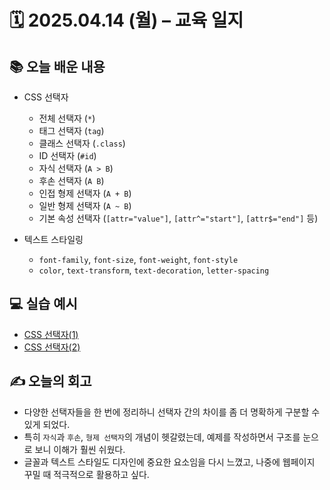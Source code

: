 # 🗓️ 2025.04.14 (월) – 교육 일지

## 📚 오늘 배운 내용

- CSS 선택자

  - 전체 선택자 (`*`)
  - 태그 선택자 (`tag`)
  - 클래스 선택자 (`.class`)
  - ID 선택자 (`#id`)
  - 자식 선택자 (`A > B`)
  - 후손 선택자 (`A B`)
  - 인접 형제 선택자 (`A + B`)
  - 일반 형제 선택자 (`A ~ B`)
  - 기본 속성 선택자 (`[attr="value"]`, `[attr^="start"]`, `[attr$="end"]` 등)

- 텍스트 스타일링
  - `font-family`, `font-size`, `font-weight`, `font-style`
  - `color`, `text-transform`, `text-decoration`, `letter-spacing`

## 💻 실습 예시

- [CSS 선택자(1)](https://scene-inventory.tistory.com/entry/CSS-CSS-%EC%84%A0%ED%83%9D%EC%9E%901%EC%A0%84%EC%B2%B4-%EC%84%A0%ED%83%9D%EC%9E%90-%ED%83%9C%EA%B7%B8-%EC%84%A0%ED%83%9D%EC%9E%90-%ED%81%B4%EB%9E%98%EC%8A%A4-%EC%84%A0%ED%83%9D%EC%9E%90-ID-%EC%84%A0%ED%83%9D%EC%9E%90)
- [CSS 선택자(2)](https://scene-inventory.tistory.com/entry/CSS-CSS-%EC%84%A0%ED%83%9D%EC%9E%902%EA%B8%B0%EB%B3%B8-%EC%86%8D%EC%84%B1-%EC%84%A0%ED%83%9D%EC%9E%90-%EC%9E%90%EC%8B%9D-%EC%84%A0%ED%83%9D%EC%9E%90-%EC%9E%90%EC%86%90%ED%9B%84%EC%86%90-%EC%84%A0%ED%83%9D%EC%9E%90-%EC%9D%B8%EC%A0%91-%ED%98%95%EC%A0%9C-%EC%84%A0%ED%83%9D%EC%9E%90-%EC%9D%BC%EB%B0%98-%ED%98%95%EC%A0%9C-%EC%84%A0%ED%83%9D%EC%9E%90)

## ✍️ 오늘의 회고

- 다양한 선택자들을 한 번에 정리하니 선택자 간의 차이를 좀 더 명확하게 구분할 수 있게 되었다.
- 특히 `자식`과 `후손`, `형제 선택자`의 개념이 헷갈렸는데, 예제를 작성하면서 구조를 눈으로 보니 이해가 훨씬 쉬웠다.
- 글꼴과 텍스트 스타일도 디자인에 중요한 요소임을 다시 느꼈고, 나중에 웹페이지 꾸밀 때 적극적으로 활용하고 싶다.
